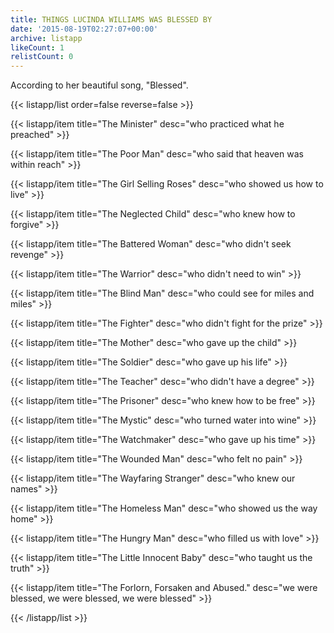 ```yaml
---
title: THINGS LUCINDA WILLIAMS WAS BLESSED BY
date: '2015-08-19T02:27:07+00:00'
archive: listapp
likeCount: 1
relistCount: 0
---
```


According to her beautiful song, "Blessed".

<!--more-->

{{< listapp/list order=false reverse=false >}}

   {{< listapp/item title="The Minister"
      desc="who practiced what he preached" >}}

   {{< listapp/item title="The Poor Man"
      desc="who said that heaven was within reach" >}}

   {{< listapp/item title="The Girl Selling Roses"
      desc="who showed us how to live" >}}

   {{< listapp/item title="The Neglected Child"
      desc="who knew how to forgive" >}}

   {{< listapp/item title="The Battered Woman"
      desc="who didn't seek revenge" >}}

   {{< listapp/item title="The Warrior"
      desc="who didn't need to win" >}}

   {{< listapp/item title="The Blind Man"
      desc="who could see for miles and miles" >}}

   {{< listapp/item title="The Fighter"
      desc="who didn't fight for the prize" >}}

   {{< listapp/item title="The Mother"
      desc="who gave up the child" >}}

   {{< listapp/item title="The Soldier"
      desc="who gave up his life" >}}

   {{< listapp/item title="The Teacher"
      desc="who didn't have a degree" >}}

   {{< listapp/item title="The Prisoner"
      desc="who knew how to be free" >}}

   {{< listapp/item title="The Mystic"
      desc="who turned water into wine" >}}

   {{< listapp/item title="The Watchmaker"
      desc="who gave up his time" >}}

   {{< listapp/item title="The Wounded Man"
      desc="who felt no pain" >}}

   {{< listapp/item title="The Wayfaring Stranger"
      desc="who knew our names" >}}

   {{< listapp/item title="The Homeless Man"
      desc="who showed us the way home" >}}

   {{< listapp/item title="The Hungry Man"
      desc="who filled us with love" >}}

   {{< listapp/item title="The Little Innocent Baby"
      desc="who taught us the truth" >}}

   {{< listapp/item title="The Forlorn, Forsaken and Abused."
      desc="we were blessed, we were blessed, we were blessed" >}}

{{< /listapp/list >}}
